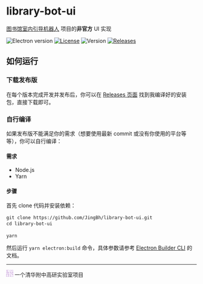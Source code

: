 # library-bot-ui

[图书馆室内引导机器人](https://github.com/larryyan/IndoorRobot) 项目的**非官方** UI 实现

![Electron version](https://img.shields.io/github/package-json/dependency-version/JingBh/library-bot-ui/dev/electron?logo=electron&logoColor=lightblue)
[![License](https://img.shields.io/github/license/JingBh/library-bot-ui)](https://choosealicense.com/licenses/gpl-3.0/)
![Version](https://img.shields.io/github/package-json/v/JingBh/library-bot-ui)
[![Releases](https://img.shields.io/github/v/release/JingBh/library-bot-ui)](https://github.com/JingBh/library-bot-ui/releases)

## 如何运行

### 下载发布版

在每个版本完成开发并发布后，你可以在 [Releases 页面](https://github.com/JingBh/library-bot-ui/releases) 找到我编译好的安装包，直接下载即可。

### 自行编译

如果发布版不能满足你的需求（想要使用最新 commit 或没有你使用的平台等等），你可以自行编译：

#### 需求

 - Node.js
 - Yarn

#### 步骤

首先 clone 代码并安装依赖：

```shell
git clone https://github.com/JingBh/library-bot-ui.git
cd library-bot-ui

yarn
```

然后运行 `yarn electron:build` 命令，具体参数请参考 [Electron Builder CLI](https://www.electron.build/cli) 的文档。

---

<img alt="清华附中高研实验室 Logo" src="public/images/lab_logo.svg" width="18" height="18" /> 一个清华附中高研实验室项目
